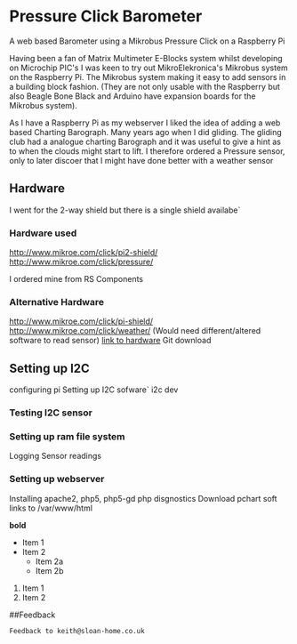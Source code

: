 # Pressure Click Barometer

A web based Barometer using a Mikrobus Pressure Click on a Raspberry Pi

Having been a fan of Matrix Multimeter E-Blocks system whilst developing on Microchip PIC's I was keen to try out MikroElekronica's Mikrobus system on the Raspberry Pi. The Mikrobus system making it easy to add sensors in a building block fashion. (They are not only usable with the Raspberry but also Beagle Bone Black and Arduino have expansion boards for the Mikrobus system).

As I have a Raspberry Pi as my webserver I liked the idea of adding a web based Charting Barograph. Many years ago when I did gliding. The gliding club had a analogue charting Barograph and it was useful to give a hint as to when the clouds might start to lift. I therefore ordered a Pressure sensor, only to later discoer that I might have done better with a weather sensor
## Hardware
I went for the 2-way shield but there is a single shield availabe`
### Hardware used
http://www.mikroe.com/click/pi2-shield/
http://www.mikroe.com/click/pressure/

I ordered mine from RS Components
### Alternative Hardware
http://www.mikroe.com/click/pi-shield/
http://www.mikroe.com/click/weather/
(Would need different/altered software to read sensor)
[link to hardware](http://google.com)
 Git download
## Setting up I2C
configuring pi
Setting up I2C sofware`
i2c dev
### Testing I2C sensor

### Setting up ram file system
Logging Sensor readings
### Setting up webserver
Installing apache2, php5, php5-gd
php disgnostics
Download pchart
soft links to /var/www/html

**bold**

* Item 1
* Item 2
  * Item 2a
  * Item 2b

1. Item 1
2. Item 2

##Feedback

    Feedback to keith@sloan-home.co.uk


